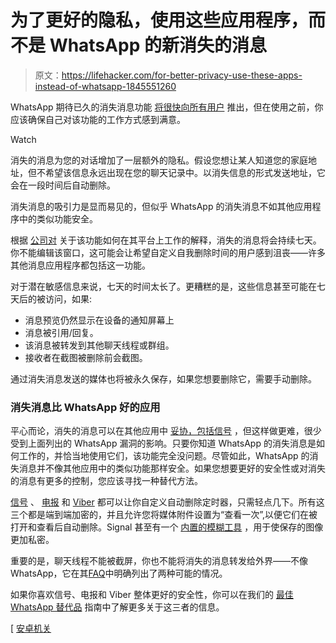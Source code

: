 # 为了更好的隐私，使用这些应用程序，而不是 WhatsApp 的新消失的消息

> 原文：<https://lifehacker.com/for-better-privacy-use-these-apps-instead-of-whatsapp-1845551260>

WhatsApp 期待已久的消失消息功能 [将很快向所有用户](https://lifehacker.com/how-to-try-whatsapps-disappearing-messages-feature-when-1842381540) 推出，但在使用之前，你应该确保自己对该功能的工作方式感到满意。

Watch

消失的消息为您的对话增加了一层额外的隐私。假设您想让某人知道您的家庭地址，但不希望该信息永远出现在您的聊天记录中。以消失信息的形式发送地址，它会在一段时间后自动删除。

消失消息的吸引力是显而易见的，但似乎 WhatsApp 的消失消息不如其他应用程序中的类似功能安全。

根据 [公司对](https://faq.whatsapp.com/general/chats/about-disappearing-messages) 关于该功能如何在其平台上工作的解释，消失的消息将会持续七天。你不能编辑该窗口，这可能会让希望自定义自我删除时间的用户感到沮丧——许多其他消息应用程序都包括这一功能。

对于潜在敏感信息来说，七天的时间太长了。更糟糕的是，这些信息甚至可能在七天后的被访问，如果:

*   消息预览仍然显示在设备的通知屏幕上
*   消息被引用/回复。
*   该消息被转发到其他聊天线程或群组。
*   接收者在截图被删除前会截图。

通过消失消息发送的媒体也将被永久保存，如果您想要删除它，需要手动删除。

### 消失消息比 WhatsApp 好的应用

平心而论，消失的消息可以在其他应用中 [妥协，包括信号](https://lifehacker.com/how-to-make-sure-your-disappearing-signal-messages-actu-1825921690#:~:text=The%20solution%20To%20make%20sure%20your%20disappearing%20Signal,the%20Notifications%20section%20select%20%E2%80%9CNeither%20name%20nor%20message.%E2%80%9D) ，但这样做更难，很少受到上面列出的 WhatsApp 漏洞的影响。只要你知道 WhatsApp 的消失消息是如何工作的，并恰当地使用它们，该功能完全没问题。尽管如此，WhatsApp 的消失消息并不像其他应用中的类似功能那样安全。如果您想要更好的安全性或对消失的消息有更多的控制，您应该寻找一种替代方法。

[信号](https://www.signal.org/) 、 [电报](https://telegram.org/) 和 [Viber](https://www.viber.com/en/features/) 都可以让你自定义自动删除定时器，只需轻点几下。所有这三个都是端到端加密的，并且允许您将媒体附件设置为“查看一次”,以便它们在被打开和查看后自动删除。Signal 甚至有一个 [内置的模糊工具](https://lifehacker.com/how-to-quickly-blur-faces-in-photos-1843908720) ，用于使保存的图像更加私密。

重要的是，聊天线程不能被截屏，你也不能将消失的消息转发给外界——不像 WhatsApp，它在其[FAQ](https://faq.whatsapp.com/general/chats/about-disappearing-messages)中明确列出了两种可能的情况。

如果你喜欢信号、电报和 Viber 整体更好的安全性，你可以在我们的 [最佳 WhatsApp 替代品](https://lifehacker.com/the-best-whatsapp-alternatives-1832064581) 指南中了解更多关于这三者的信息。

[ [安卓机关](https://www.androidauthority.com/whatsapp-disappearing-messages-feature-1173692/)